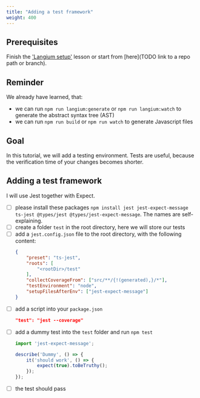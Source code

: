 ```yaml
---
title: "Adding a test framework"
weight: 400
---
```


## Prerequisites

Finish the ['Langium setup'](/calculator-tutorial/0-setup) lesson or start from [here](TODO link to a repo path or branch).

## Reminder

We already have learned, that:

* we can run `npm run langium:generate` or `npm run langium:watch` to generate the abstract syntax tree (AST)
* we can run `npm run build` or `npm run watch` to generate Javascript files

## Goal

In this tutorial, we will add a testing environment. Tests are useful, because the verification time of your changes becomes shorter. 

## Adding a test framework

I will use Jest together with Expect.

* [ ] please install these packages `npm install jest jest-expect-message ts-jest @types/jest @types/jest-expect-message`. The names are self-explaining.
* [ ] create a folder `test` in the root directory, here we will store our tests
* [ ] add a `jest.config.json` file to the root directory, with the following content:
    ```json
    {
        "preset": "ts-jest",
        "roots": [
            "<rootDir>/test"
        ],
        "collectCoverageFrom": ["src/**/{!(generated),}/*"],
        "testEnvironment": "node",
        "setupFilesAfterEnv": ["jest-expect-message"]
    }
    ```
* [ ] add a script into your `package.json`
    ```json
    "test": "jest --coverage"
    ```
* [ ] add a dummy test into the `test` folder and run `npm test`
    ```typescript
    import 'jest-expect-message';

    describe('Dummy', () => {
        it('should work', () => {
            expect(true).toBeTruthy();
        });
    });
    ```
* [ ] the test should pass